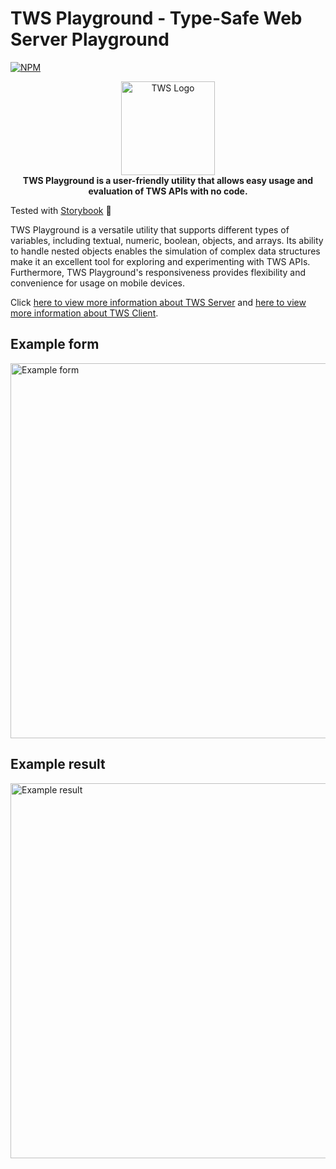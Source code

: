 # TWS Playground - Type-Safe Web Server Playground

[![NPM](https://img.shields.io/npm/v/@tws-js/playground)](https://www.npmjs.com/package/@tws-js/playground)

<p align="center">
  <img alt="TWS Logo" height="150" src="https://user-images.githubusercontent.com/7635171/232378489-e32588ea-e76b-4fd9-9cad-14bfb045e7b3.svg" />
  <br>
  <b>TWS Playground is a user-friendly utility that allows easy usage and evaluation of TWS APIs with no code.</b>
</p>

Tested with [Storybook](https://storybook.js.org/) 🚀

TWS Playground is a versatile utility that supports different types of variables, including textual, numeric, boolean, objects, and arrays. Its ability to handle nested objects enables the simulation of complex data structures make it an excellent tool for exploring and experimenting with TWS APIs. Furthermore, TWS Playground's responsiveness provides flexibility and convenience for usage on mobile devices.

Click [here to view more information about TWS Server](https://www.npmjs.com/package/@tws-js/server) and [here to view more information about TWS Client](https://www.npmjs.com/package/@tws-js/client).

## Example form
<img height="600" alt="Example form" src="https://user-images.githubusercontent.com/7635171/232383563-c5e9ee95-f544-4553-bbf7-f11fb6cdf7b8.png">

## Example result
<img height="600" alt="Example result" src="https://user-images.githubusercontent.com/7635171/232384413-99b2a064-17a1-44f6-9040-367e317bdfbb.png">
